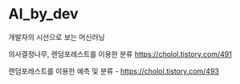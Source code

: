 # AI_by_dev
개발자의 시선으로 보는 머신러닝

의사결정나무, 랜덤포레스트를 이용한 분류 https://cholol.tistory.com/491

랜덤포레스트를 이용한 예측 및 분류 - https://cholol.tistory.com/493

